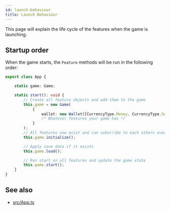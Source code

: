 ```yaml
---
id: launch-behaviour
title: Launch Behaviour
---
```


This page will explain the life cycle of the features when the game is launching.

## Startup order
When the game starts, the `Feature` methods will be run in the following order:
```ts
export class App {

    static game: Game;

    static start(): void {
        // Create all feature objects and add them to the game
        this.game = new Game(
            {
                wallet: new Wallet([CurrencyType.Money, CurrencyType.Secondary]),
                /* Whatever features your game has */
            }
        );
        // All features now exist and can subscribe to each others events
        this.game.initialize();

        // Apply save data if it exists
        this.game.load();

        // Run start on all features and update the game state
        this.game.start(); 
    }
}
``` 

## See also
- [src/App.ts](https://github.com/123ishaTest/incremental-game-template/blob/master/src/App.ts)
